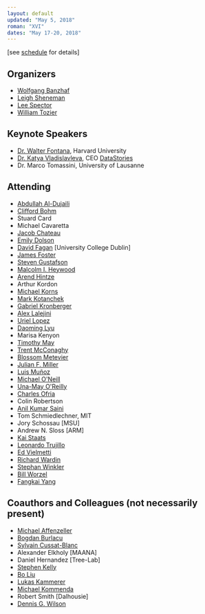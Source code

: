 ```yaml
---
layout: default
updated: "May 5, 2018"
roman: "XVI"
dates: "May 17-20, 2018"
---
```

\[see [schedule](schedule.html) for details]

## Organizers

- [Wolfgang Banzhaf](http://www.cse.msu.edu/~banzhafw/)
- [Leigh Sheneman](http://www.leighsheneman.com)
- [Lee Spector](http://faculty.hampshire.edu/lspector/)
- [William Tozier](http://vaguery.com)

## Keynote Speakers

- [Dr. Walter Fontana](https://fontana.hms.harvard.edu), Harvard University
- [Dr. Katya Vladislavleva](https://datastories.com/about), CEO [DataStories](https://datastories.com)
- Dr. Marco Tomassini, University of Lausanne

## Attending

- [Abdullah Al-Dujaili](https://ash-aldujaili.github.io)
- [Clifford Bohm](https://cliffbohm.weebly.com)
- Stuard Card
- Michael Cavaretta
- [Jacob Chateau](http://www.birds.eecs.umich.edu/people/current/Jacob_Chateau/)
- [Emily Dolson](http://cse.msu.edu/~dolsonem/)
- [David Fagan](http://ncra.ucd.ie) [University College Dublin]
- [James Foster](http://people.ibest.uidaho.edu/~foster/)
- [Steven Gustafson](https://www.maana.io/blog/steven-gustafson/)
- [Malcolm I. Heywood](https://web.cs.dal.ca/~mheywood/)
- [Arend Hintze](http://hintzelab.msu.edu)
- Arthur Kordon
- [Michael Korns](http://www.korns.com)
- [Mark Kotanchek](http://www.evolved-analytics.com)
- [Gabriel Kronberger](http://heal.heuristiclab.com/team/kronberger)
- [Alex Lalejini](http://lalejini.com)
- [Uriel Lopez](https://tree-lab.org/index.php/people-2/invited-students/60-uriel-lopez-islas)
- [Daoming Lyu](http://www.auburn.edu/~dzl0053/)
- Marisa Kenyon
- [Timothy May](https://inscico.com/about.html)
- [Trent McConaghy](http://trent.st)
- [Blossom Metevier](https://sites.hampshire.edu/ci-lab/)
- [Julian F. Miller](https://www.york.ac.uk/electronic-engineering/staff/julian_miller/)
- [Luis Muñoz](http://www.tree-lab.org/index.php/people-2/students/49-luis-munoz-delgado)
- [Michael O'Neill](http://ncra.ucd.ie)
- [Una-May O'Reilly](https://people.csail.mit.edu/unamay/)
- [Charles Ofria](http://www.ofria.com)
- Colin Robertson
- [Anil Kumar Saini](https://sites.hampshire.edu/ci-lab/)
- Tom Schmiedlechner, MIT
- Jory Schossau [MSU]
- Andrew N. Sloss [ARM]
- [Kai Staats](https://www.kaistaats.com)
- [Leonardo Trujillo](http://www.tree-lab.org/index.php/people-2/reserachers/46-leonardo-trujillo)
- [Ed Vielmetti](https://www.packet.net/about/ed-vielmetti/)
- [Richard Wardin](https://github.com/Shalmezad)
- [Stephan Winkler](https://heal.heuristiclab.com/team/winkler)
- [Bill Worzel](http://www.spartaninnovations.org/bill-worzel)
- [Fangkai Yang](https://scholar.google.com/citations?user=GwR1fdsAAAAJ&hl=en)

## Coauthors and Colleagues (not necessarily present)

- [Michael Affenzeller](https://heal.heuristiclab.com/team/affenzeller)
- [Bogdan Burlacu](http://heal.heuristiclab.com/team/burlacu)
- [Sylvain Cussat-Blanc](https://www.irit.fr/~Sylvain.Cussat-Blanc/index_en.php)
- Alexander Elkholy [MAANA]
- Daniel Hernandez [Tree-Lab]
- [Stephen Kelly](http://stephenkelly.ca/?q=node/29)
- [Bo Liu](http://www.eng.auburn.edu/~bzl0056/)
- [Lukas Kammerer](https://heal.heuristiclab.com/team/kammerer)
- [Michael Kommenda](http://heal.heuristiclab.com/team/kommenda)
- Robert Smith [Dalhousie]
- [Dennis G. Wilson](https://d9w.xyz)

